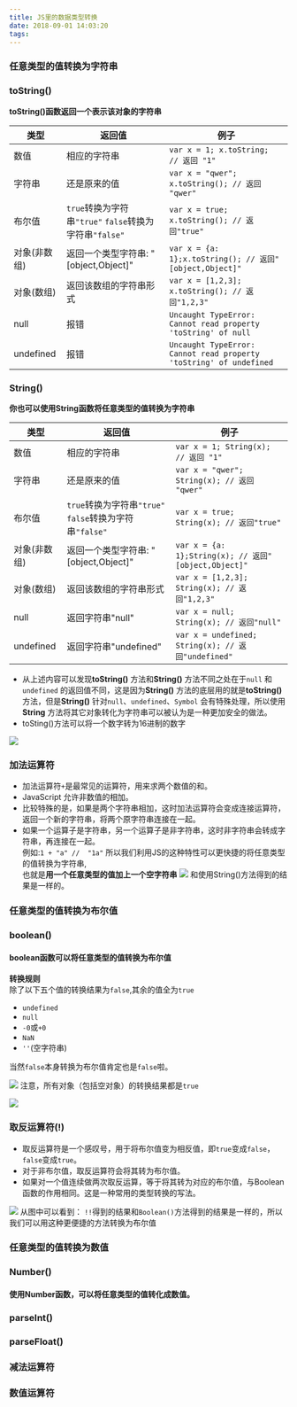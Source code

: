 ```yaml
---
title: JS里的数据类型转换
date: 2018-09-01 14:03:20
tags:
---
```

### 任意类型的值转换为字符串
### toString()
**toString()函数返回一个表示该对象的字符串**

|类型|返回值|例子|
|---|---|---|
|数值|相应的字符串|`var x = 1; x.toString;  // 返回 "1"`|
|字符串|还是原来的值|`var x = "qwer"; x.toString(); // 返回 "qwer"`|
|布尔值|`true`转换为字符串`"true"` `false`转换为字符串`"false"`|`var x = true; x.toString(); // 返回"true"`|
|对象(非数组)|返回一个类型字符串: "[object,Object]"|`var x = {a: 1};x.toString(); // 返回"[object,Object]"`|
|对象(数组)|返回该数组的字符串形式|`var x = [1,2,3]; x.toString(); // 返回"1,2,3"`|
|null|报错|`Uncaught TypeError: Cannot read property 'toString' of null`|
|undefined|报错|`Uncaught TypeError: Cannot read property 'toString' of undefined`|
### String()
**你也可以使用String函数将任意类型的值转换为字符串**

|类型|返回值|例子|
|---|---|---|
|数值|相应的字符串|`var x = 1; String(x);  // 返回 "1"`|
|字符串|还是原来的值|`var x = "qwer"; String(x); // 返回 "qwer"`|
|布尔值|`true`转换为字符串`"true"` `false`转换为字符串`"false"`|`var x = true; String(x); // 返回"true"`|
|对象(非数组)|返回一个类型字符串: "[object,Object]"|`var x = {a: 1};String(x); // 返回"[object,Object]"`|
|对象(数组)|返回该数组的字符串形式|`var x = [1,2,3]; String(x); // 返回"1,2,3"`|
|null|返回字符串"null"|`var x = null; String(x); // 返回"null"`|
|undefined|返回字符串"undefined"|`var x = undefined; String(x); // 返回"undefined"`|

+ 从上述内容可以发现**toString()** 方法和**String()** 方法不同之处在于`null` 和`undefined` 的返回值不同，这是因为**String()** 方法的底层用的就是**toString()** 方法，但是**String()** 针对`null`、`undefined`、`Symbol` 会有特殊处理，所以使用**String** 方法将其它对象转化为字符串可以被认为是一种更加安全的做法。
+ toSting()方法可以将一个数字转为16进制的数字  

![](https://user-gold-cdn.xitu.io/2018/8/1/164f53c90e228d16?w=307&h=93&f=png&s=1754)

### 加法运算符
+ 加法运算符`+`是最常见的运算符，用来求两个数值的和。
+ JavaScript 允许非数值的相加。
+ 比较特殊的是，如果是两个字符串相加，这时加法运算符会变成连接运算符，返回一个新的字符串，将两个原字符串连接在一起。
+ 如果一个运算子是字符串，另一个运算子是非字符串，这时非字符串会转成字符串，再连接在一起。  
例如:`1 + "a" //  "1a"` 所以我们利用JS的这种特性可以更快捷的将任意类型的值转换为字符串,  
也就是**用一个任意类型的值加上一个空字符串**
![](https://user-gold-cdn.xitu.io/2018/7/15/1649ae3964bfb594?w=424&h=268&f=png&s=5787)
和使用String()方法得到的结果是一样的。

### 任意类型的值转换为布尔值
### boolean()
#### boolean函数可以将任意类型的值转换为布尔值

**转换规则**  
除了以下五个值的转换结果为`false`,其余的值全为`true`
+ `undefined`
+ `null`
+ `-0`或`+0`
+ `NaN`
+ `''`(空字符串)

当然`false`本身转换为布尔值肯定也是`false`啦。

![](https://user-gold-cdn.xitu.io/2018/7/15/1649af588b6113ea?w=378&h=254&f=png&s=5848)
注意，所有对象（包括空对象）的转换结果都是`true`

![](https://user-gold-cdn.xitu.io/2018/7/15/1649af6899169025?w=452&h=244&f=png&s=5645)
### 取反运算符(!)
+ 取反运算符是一个感叹号，用于将布尔值变为相反值，即`true`变成`false`，`false`变成`true`。
+ 对于非布尔值，取反运算符会将其转为布尔值。
+ 如果对一个值连续做两次取反运算，等于将其转为对应的布尔值，与Boolean函数的作用相同。这是一种常用的类型转换的写法。

![](https://user-gold-cdn.xitu.io/2018/7/15/1649afddc77ee7e7?w=670&h=398&f=png&s=8528)
从图中可以看到： `!!`得到的结果和`Boolean()`方法得到的结果是一样的，所以我们可以用这种更便捷的方法转换为布尔值

### 任意类型的值转换为数值

### Number()
#### 使用Number函数，可以将任意类型的值转化成数值。
### parseInt()
### parseFloat()
### 减法运算符
### 数值运算符
